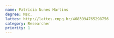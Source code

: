 ```yaml
---
name: Patrícia Nunes Martins
degree: Msc.
lattes: http://lattes.cnpq.br/4683994765298756
category: Researcher
priority: 1
---
```

